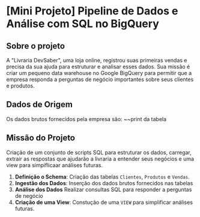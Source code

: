 # [Mini Projeto] Pipeline de Dados e Análise com SQL no BigQuery

## Sobre o projeto
A "Livraria DevSaber", uma loja online, registrou suas primeiras vendas e precisa da sua ajuda para estruturar e analisar esses dados. Sua missão é criar um pequeno data warehouse no Google BigQuery para permitir que a empresa responda a perguntas de negócio importantes sobre seus clientes e produtos.

## **Dados de Origem**

Os dados brutos fornecidos pela empresa são:
~~print da tabela 

## **Missão do Projeto**

Criação de um conjunto de scripts SQL para estruturar os dados, carregar, extrair as respostas que ajudarão a livraria a entender seus negócios e uma view para simpiflicaar análises futuras.

1. **Definição o Schema**:
   Criação das tabelas `Clientes`, `Produtos` e `Vendas`. 
2. **Ingestão dos Dados**:
   Inserção dos dados brutos fornecidos nas tabelas
3. **Análise dos Dados**
   Realizar consultas SQL para responder a perguntas de negócio
4. **Criação de uma View**:
   Constução de uma `VIEW` para simplificar análises futuras.
